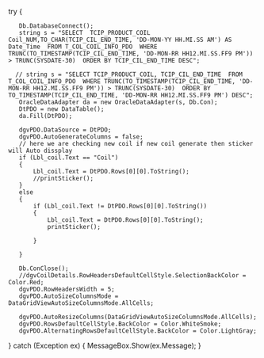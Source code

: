    try
   {
       
       Db.DatabaseConnect();
       string s = "SELECT  TCIP_PRODUCT_COIL Coil_NUM,TO_CHAR(TCIP_CIL_END_TIME, 'DD-MON-YY HH.MI.SS AM') AS Date_Time  FROM T_COL_COIL_INFO_PDO  WHERE TRUNC(TO_TIMESTAMP(TCIP_CIL_END_TIME, 'DD-MON-RR HH12.MI.SS.FF9 PM')) > TRUNC(SYSDATE-30)  ORDER BY TCIP_CIL_END_TIME DESC";

      // string s = "SELECT TCIP_PRODUCT_COIL, TCIP_CIL_END_TIME  FROM T_COL_COIL_INFO_PDO  WHERE TRUNC(TO_TIMESTAMP(TCIP_CIL_END_TIME, 'DD-MON-RR HH12.MI.SS.FF9 PM')) > TRUNC(SYSDATE-30)  ORDER BY TO_TIMESTAMP(TCIP_CIL_END_TIME, 'DD-MON-RR HH12.MI.SS.FF9 PM') DESC";
       OracleDataAdapter da = new OracleDataAdapter(s, Db.Con);
       DtPDO = new DataTable();
       da.Fill(DtPDO);
     
       dgvPDO.DataSource = DtPDO;
       dgvPDO.AutoGenerateColumns = false;
       // here we are checking new coil if new coil generate then sticker will Auto dissplay
       if (Lbl_coil.Text == "Coil")
       {
           Lbl_coil.Text = DtPDO.Rows[0][0].ToString();
           //printSticker();
       }
       else
       {
           if (Lbl_coil.Text != DtPDO.Rows[0][0].ToString())
           {
               Lbl_coil.Text = DtPDO.Rows[0][0].ToString();
               printSticker();
             
           }
          
       }

       Db.ConClose();
       //dgvCoilDetails.RowHeadersDefaultCellStyle.SelectionBackColor = Color.Red;
       dgvPDO.RowHeadersWidth = 5;
       dgvPDO.AutoSizeColumnsMode = DataGridViewAutoSizeColumnsMode.AllCells;
  
       dgvPDO.AutoResizeColumns(DataGridViewAutoSizeColumnsMode.AllCells);
       dgvPDO.RowsDefaultCellStyle.BackColor = Color.WhiteSmoke;
       dgvPDO.AlternatingRowsDefaultCellStyle.BackColor = Color.LightGray;
   }
   catch (Exception ex)
   {
       MessageBox.Show(ex.Message);
   }
